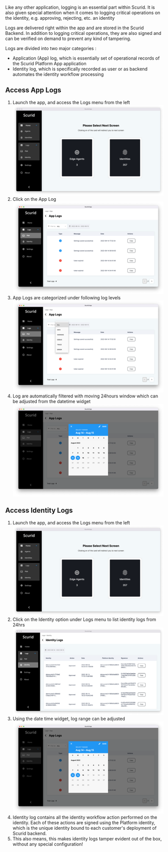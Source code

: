 Like any other application, logging is an essential part within Scurid. It is also given special attention when it comes to logging critical operations on the identity, e.g. approving, rejecting, etc. an identity  

Logs are delivered right within the app and are stored in the Scurid Backend. In addition to logging critical operations, they are also signed and can be verified on demand to prevent any kind of tampering.

Logs are divided into two major categories :

* Application (App) log, which is essentially set of operational records of the Scurid Platform App application
* Identity log, which is specifically recorded as user or as backend automates the identity workflow processing


## Access App Logs

1. Launch the app, and access the Logs menu from the left ![Logs](img/logs_menu.png)
2. Click on the App Log ![AppLogs](img/app_log.png)
3. App Logs are categorized under following log levels ![LogLevels](img/app_log_options.png)
4. Log are automatically filtered with moving 24hours window which can be adjusted from the datetime widget ![widget](img/logdatetime_widget.png)

## Access Identity Logs
1. Launch the app, and access the Logs menu from the left ![Logs](img/logs_menu.png)
2. Click on the Identity option under Logs menu to list identity logs from 24hrs ![IdentityLog](img/identity_log.png)
3. Using the date time widget, log range can be adjusted ![widget](img/logdatetime_widget.png)
4. Identity log contains all the identity workflow action performed on the identity. Each of these actions are signed using the Platform identity, which is the unique identity bound to each customer's deployment of Scurid backend.
5. This also means, this makes identity logs tamper evident out of the box, without any special configuration! 